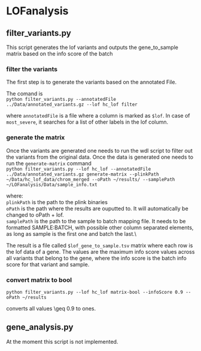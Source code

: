 # LOFanalysis

## filter_variants.py

This script generates the lof variants and outputs the gene_to_sample matrix based on the info score of the batch

### filter the variants
The first step is to generate the variants based on the annotated File.

The comand is \
`python filter_variants.py --annotatedFile ../Data/annotated_variants.gz --lof hc_lof filter`

where `annotatedFile` is a file where a column is marked as `$lof`. In case of `most_severe`, it searches for a list of other labels in the lof column.

### generate the matrix
Once the variants are generated one needs to run the wdl script to filter out the variants from the original data. Once the data is generated one needs to run the `generate-matrix` command\
`python filter_variants.py --lof hc_lof --annotatedFile ../Data/annotated_variants.gz generate-matrix --plinkPath ~/Data/hc_lof_data/chrom_merged --oPath ~/results/ --samplePath ~/LOFanalysis/Data/sample_info.txt`

where:\
`plinkPath` is the path to the plink binaries\
`oPath` is the path where the results are ouputted to. It will automatically be changed to oPath + lof.\
`samplePath` is the path to the sample to batch mapping file. It needs to be formatted SAMPLE:BATCH, with possible other column separated elements, as long as sample is the first one and batch the last.\

The result is a file called `$lof_gene_to_sample.tsv` matrix where each row is the lof data of a gene. The values are the maximum info score values across all variants that belong to the gene, where the info score is the batch info score for that variant and sample.

### convert matrix to bool
`python filter_variants.py --lof hc_lof matrix-bool --infoScore 0.9 --oPath ~/results`

converts all values \geq 0.9 to ones.


## gene_analysis.py

At the moment this script is not implemented.